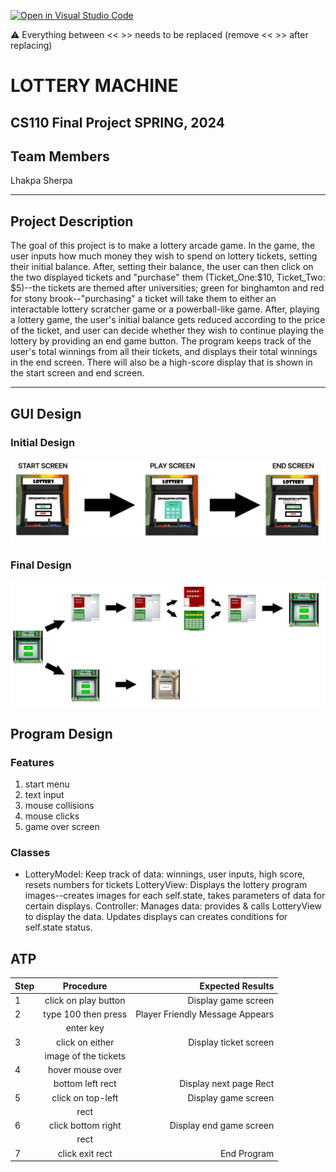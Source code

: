 [![Open in Visual Studio Code](https://classroom.github.com/assets/open-in-vscode-718a45dd9cf7e7f842a935f5ebbe5719a5e09af4491e668f4dbf3b35d5cca122.svg)](https://classroom.github.com/online_ide?assignment_repo_id=14589463&assignment_repo_type=AssignmentRepo)

:warning: Everything between << >> needs to be replaced (remove << >> after replacing)

#  LOTTERY MACHINE 
## CS110 Final Project   SPRING, 2024 

## Team Members

Lhakpa Sherpa

***

## Project Description

The goal of this project is to make a lottery arcade game. In the game, the user inputs how much money they wish to spend on lottery tickets, setting their initial balance. After, setting their balance, the user can then click on the two displayed tickets and "purchase" them (Ticket_One:$10, Ticket_Two: $5)--the tickets are themed after universities; green for binghamton and red for stony brook--"purchasing" a ticket will take them to either an interactable lottery scratcher game or a powerball-like game. After, playing a lottery game, the user's initial balance gets reduced according to the price of the ticket, and user can decide whether they wish to continue playing the lottery by providing an end game button. The program keeps track of the user's total winnings from all their tickets, and displays their total winnings in the end screen. There will also be a high-score display that is shown in the start screen and end screen.

***    

## GUI Design

### Initial Design

![initial gui](assets/initial_gui.png)

### Final Design

![final gui](assets/final_gui.png)

## Program Design

### Features

1.  start menu 
2.  text input 
3.  mouse collisions 
4.  mouse clicks 
5.  game over screen 

### Classes

-    LotteryModel: Keep track of data: winnings, user inputs, high score, resets numbers for tickets
     LotteryView: Displays the lottery program images--creates images for each self.state, takes parameters of data for certain displays.
     Controller: Manages data: provides & calls LotteryView to display the data. Updates displays can creates conditions for self.state status.  

## ATP

| Step                 |Procedure             |Expected Results                   |
|----------------------|:--------------------:|----------------------------------:|
|  1                   | click on play button |        Display game screen        |
|  2                   | type 100 then press  |  Player Friendly Message Appears  |
|                      |      enter key       |                                   |
|  3                   |    click on either   |       Display ticket screen       |
|                      | image of the tickets |                                   |
|  4                   |   hover mouse over   |                                   |
|                      |   bottom left rect   |      Display next page Rect       |
|  5                   |   click on top-left  |        Display game screen        |
|                      |         rect         |                                   |
|  6                   |  click bottom right  |        Display end game screen    |
|                      |         rect         |                                   |
|  7                   |    click exit rect   |            End Program            |


